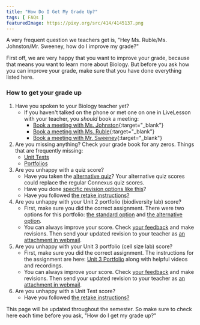 ```yaml
---
title: "How Do I Get My Grade Up?"
tags: [ FAQs ]
featuredImage: https://pixy.org/src/414/4145137.png
---
```


A very frequent question we teachers get is, "Hey Ms. Ruble/Ms. Johnston/Mr. Sweeney, how do I improve my grade?"

First off, we are very happy that you want to improve your grade, because that means you want to learn more about Biology. But before you ask how you can improve your grade, make sure that you have done everything listed here.

### How to get your grade up

1. Have you spoken to your Biology teacher yet? 
   * If you haven't talked on the phone or met one on one in LiveLesson with your teacher, you *should* book a meeting:
     * [Book a meeting with Ms. Johnston](https://emily-johnston.youcanbook.me){:target="_blank"}
     * [Book a meeting with Ms. Ruble](http://larublemnca.youcanbook.me){:target="_blank"}
     * [Book a meeting with Mr. Sweeney](https://jasweeney.youcanbook.me/){:target="_blank"}
2. Are you missing anything? Check your grade book for any zeros. Things that are frequently missing:
   * [Unit Tests](https://sweeneyscience.github.io/biology-announcements/categories#Tests)
   * [Portfolios](https://sweeneyscience.github.io/biology-announcements/categories#Portfolios)
3. Are you unhappy with a quiz score?
   * Have you taken the [alternative quiz](https://sweeneyscience.github.io/biology-announcements/categories#Alternative-Quizzes)? Your alternative quiz scores could replace the regular Connexus quiz scores.
   * Have you done [specific revision options like this](https://sweeneyscience.github.io/biology-announcements/Wolves-the-quintessential-keystone-species/)?
   * Have you followed [the retake instructions?](https://sweeneyscience.github.io/biology-announcements/retake-information/)
4. Are you unhappy with your Unit 2 portfolio (biodiversity lab) score?
   * First, make sure you did the correct assignment. There were two options for this portfolio: [the standard option](https://sweeneyscience.github.io/biology-announcements/biodiversity-portfolio/) and [the alternative option](https://sweeneyscience.github.io/biology-announcements/Unit-2-Alternative-Portfolio-Option/).
   * You can always improve your score. Check [your feedback](https://sweeneyscience.github.io/biology-announcements/how-to-see-feedback/) and make revisions. Then send your updated revision to your teacher as [an attachment in webmail](https://sweeneyscience.github.io/biology-announcements/how-to-send-a-webmail-with-an-attachment/).
5. Are you unhappy with your Unit 3 portfolio (cell size lab) score?
   * First, make sure you did the correct assignment. The instructions for the assignment are here: [Unit 3 Portfolio](https://sweeneyscience.github.io/biology-announcements/unit-3-portfolio/) along with helpful videos and recordings.
   * You can always improve your score. Check [your feedback](https://sweeneyscience.github.io/biology-announcements/how-to-see-feedback/) and make revisions. Then send your updated revision to your teacher as [an attachment in webmail](https://sweeneyscience.github.io/biology-announcements/how-to-send-a-webmail-with-an-attachment/).
6. Are you unhappy with a Unit Test score?
   * Have you followed [the retake instructions?](https://sweeneyscience.github.io/biology-announcements/retake-information/)

This page will be updated throughout the semester. So make sure to check here each time before you ask, "How do I get my grade up?"



